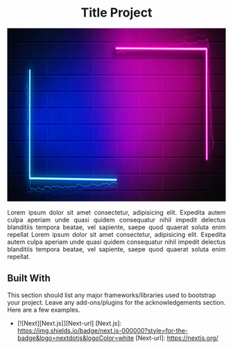 <div align='center'>
 <h1>Title Project</h1>
  <img src="./background-Test.jpg" alt="Logo" width="800" height="400">
<p align='justify'>
 Lorem ipsum dolor sit amet consectetur, adipisicing elit. Expedita autem culpa aperiam unde quasi quidem consequatur nihil impedit delectus blanditiis tempora beatae, vel sapiente, saepe  quod quaerat soluta enim repellat Lorem ipsum dolor sit amet consectetur, adipisicing elit. Expedita autem culpa aperiam unde quasi quidem consequatur nihil impedit delectus blanditiis  tempora beatae, vel sapiente, saepe quod quaerat soluta enim repellat.
</p>
</div>




## Built With
This section should list any major frameworks/libraries used to bootstrap your project. Leave any add-ons/plugins for the acknowledgements section. Here are a few examples.


* [![Next][Next.js]][Next-url] 
[Next.js]: https://img.shields.io/badge/next.js-000000?style=for-the-badge&logo=nextdotjs&logoColor=white
[Next-url]: https://nextjs.org/


